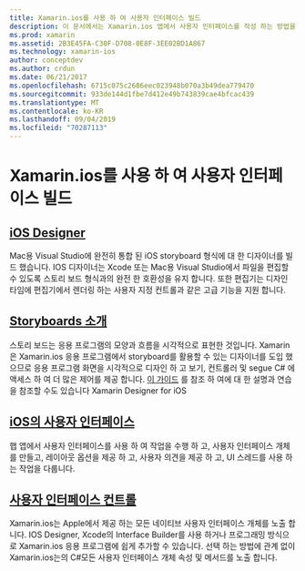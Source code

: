 ```yaml
---
title: Xamarin.ios를 사용 하 여 사용자 인터페이스 빌드
description: 이 문서에서는 Xamarin.ios 앱에서 사용자 인터페이스를 작성 하는 방법을 설명 합니다. IOS designer, storyboard, 일반 iOS 인터페이스 개념 및 iOS 사용자 인터페이스 컨트롤에 대 한 가이드의 링크를 제공 합니다.
ms.prod: xamarin
ms.assetid: 2B3E45FA-C30F-D708-0E8F-3EE02BD1A867
ms.technology: xamarin-ios
author: conceptdev
ms.author: crdun
ms.date: 06/21/2017
ms.openlocfilehash: 6715c075c2686eec023948b070a3b49dea779470
ms.sourcegitcommit: 933de144d1fbe7d412e49b743839cae4bfcac439
ms.translationtype: MT
ms.contentlocale: ko-KR
ms.lasthandoff: 09/04/2019
ms.locfileid: "70287113"
---
```

# <a name="building-user-interfaces-with-xamarinios"></a>Xamarin.ios를 사용 하 여 사용자 인터페이스 빌드

## <a name="ios-designeriosuser-interfacedesignerindexmd"></a>[iOS Designer](~/ios/user-interface/designer/index.md)

Mac용 Visual Studio에 완전히 통합 된 iOS storyboard 형식에 대 한 디자이너를 빌드 했습니다. IOS 디자이너는 Xcode 또는 Mac용 Visual Studio에서 파일을 편집할 수 있도록 스토리 보드 형식과의 완전 한 호환성을 유지 합니다. 또한 편집기는 디자인 타임에 편집기에서 렌더링 하는 사용자 지정 컨트롤과 같은 고급 기능을 지원 합니다.

## <a name="introduction-to-storyboardsiosuser-interfacestoryboardsindexmd"></a>[Storyboards 소개](~/ios/user-interface/storyboards/index.md)

스토리 보드는 응용 프로그램의 모양과 흐름을 시각적으로 표현한 것입니다. Xamarin은 Xamarin.ios 응용 프로그램에서 storyboard를 활용할 수 있는 디자이너를 도입 했으므로 응용 프로그램 화면을 시각적으로 디자인 하 고 보기, 컨트롤러 및 segue C# 에 액세스 하 여 더 많은 제어를 제공 합니다. [이 가이드](~/ios/user-interface/designer/introduction.md) 를 참조 하 여에 대 한 설명과 연습을 참조할 수도 있습니다 Xamarin Designer for iOS

## <a name="user-interface-in-iosiosuser-interfaceios-uiindexmd"></a>[iOS의 사용자 인터페이스](~/ios/user-interface/ios-ui/index.md)

햅 앱에서 사용자 인터페이스를 사용 하 여 작업을 수행 하 고, 사용자 인터페이스 개체를 만들고, 레이아웃 옵션을 제공 하 고, 사용자 의견을 제공 하 고, UI 스레드를 사용 하는 작업을 다룹니다.

## <a name="user-interface-controlsiosuser-interfacecontrolsindexmd"></a>[사용자 인터페이스 컨트롤](~/ios/user-interface/controls/index.md)

Xamarin.ios는 Apple에서 제공 하는 모든 네이티브 사용자 인터페이스 개체를 노출 합니다. IOS Designer, Xcode의 Interface Builder를 사용 하거나 프로그래밍 방식으로 Xamarin.ios 응용 프로그램에 쉽게 추가할 수 있습니다. 선택 하는 방법에 관계 없이 Xamarin.ios는의 C#모든 사용자 인터페이스 개체 속성 및 메서드를 노출 합니다.
